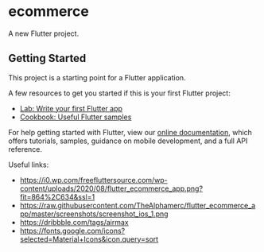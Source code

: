# ecommerce

A new Flutter project.

## Getting Started

This project is a starting point for a Flutter application.

A few resources to get you started if this is your first Flutter project:

- [Lab: Write your first Flutter app](https://flutter.dev/docs/get-started/codelab)
- [Cookbook: Useful Flutter samples](https://flutter.dev/docs/cookbook)

For help getting started with Flutter, view our
[online documentation](https://flutter.dev/docs), which offers tutorials,
samples, guidance on mobile development, and a full API reference.

Useful links:

- https://i0.wp.com/freefluttersource.com/wp-content/uploads/2020/08/flutter_ecommerce_app.png?fit=864%2C634&ssl=1
- https://raw.githubusercontent.com/TheAlphamerc/flutter_ecommerce_app/master/screenshots/screenshot_ios_1.png
- https://dribbble.com/tags/airmax
- https://fonts.google.com/icons?selected=Material+Icons&icon.query=sort
